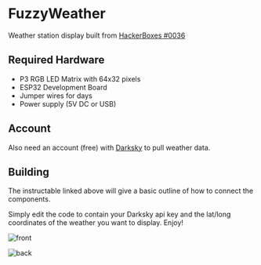 # FuzzyWeather
Weather station display built from [HackerBoxes #0036](https://www.instructables.com/id/HackerBox-0036-JumboTron/)

## Required Hardware
- P3 RGB LED Matrix with 64x32 pixels
- ESP32 Development Board
- Jumper wires for days
- Power supply (5V DC or USB)

## Account
Also need an account (free) with [Darksky](https://darksky.net/dev) to pull weather data. 

## Building
The instructable linked above will give a basic outline of how to connect the components. 

Simply edit the code to contain your Darksky api key and the lat/long coordinates of the weather you want to display. Enjoy!


![front](./img/front.png)

![back](./img/back.png)
